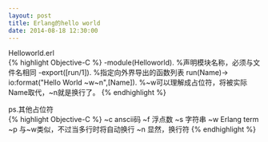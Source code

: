 ```yaml
---
layout: post
title: Erlang的hello world
date: 2014-08-18 12:30:00
---
```


Helloworld.erl
<br/>
{% highlight Objective-C %}
-module(Helloworld).    %声明模块名称，必须与文件名相同
-export([run/1]).   %指定向外界导出的函数列表
run(Name)->
    io:format("Hello World ~w~n",[Name]).
%~w可以理解成占位符，将被实际Name取代，~n就是换行了。
{% endhighlight %}

ps.其他占位符<br/>
{% highlight Objective-C %}
~c   anscii码
~f   浮点数
~s   字符串
~w   Erlang term
~p   与~w类似，不过当多行时将自动换行
~n   显然，换行符
{% endhighlight %}